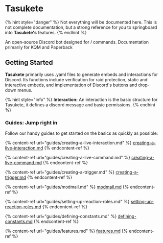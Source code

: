 # Tasukete

{% hint style="danger" %}
Not everything will be documented here. This is not complete documentation, but a strong reference for you to springboard into **Tasukete's** features.
{% endhint %}

An open-source Discord bot designed for / commands. Documentation primarily for KQM and Paperback

## Getting Started

**Tasukete** primarily uses .yaml files to generate embeds and interactions for Discord. Its functions include verification for raid protection, static and interactive embeds, and implementation of Discord's buttons and drop-down menus.

{% hint style="info" %}
**Interaction:** An interaction is the basic structure for Tasukete, it defines a discord message and basic permissions.
{% endhint %}

### Guides: Jump right in

Follow our handy guides to get started on the basics as quickly as possible:

{% content-ref url="guides/creating-a-live-interaction.md" %}
[creating-a-live-interaction.md](guides/creating-a-live-interaction.md)
{% endcontent-ref %}

{% content-ref url="guides/creating-a-live-command.md" %}
[creating-a-live-command.md](guides/creating-a-live-command.md)
{% endcontent-ref %}

{% content-ref url="guides/creating-a-trigger.md" %}
[creating-a-trigger.md](guides/creating-a-trigger.md)
{% endcontent-ref %}

{% content-ref url="guides/modmail.md" %}
[modmail.md](guides/modmail.md)
{% endcontent-ref %}

{% content-ref url="guides/setting-up-reaction-roles.md" %}
[setting-up-reaction-roles.md](guides/setting-up-reaction-roles.md)
{% endcontent-ref %}

{% content-ref url="guides/defining-constants.md" %}
[defining-constants.md](guides/defining-constants.md)
{% endcontent-ref %}

{% content-ref url="guides/features.md" %}
[features.md](guides/features.md)
{% endcontent-ref %}

